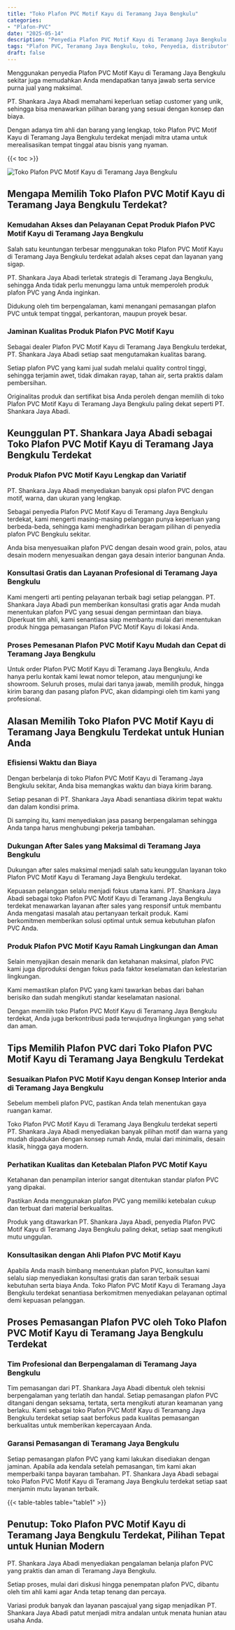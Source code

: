 ```yaml
---
title: "Toko Plafon PVC Motif Kayu di Teramang Jaya Bengkulu"
categories: 
- "Plafon-PVC"
date: "2025-05-14"
description: "Penyedia Plafon PVC Motif Kayu di Teramang Jaya Bengkulu untuk rumah, kantor, serta ritel. Produk berkualitas, pilihan motif, variasi warna elegan, dengan jasa pemasangan oleh teknisi berpengalaman dan kepastian resmi!|Layanan penyediaan Plafon PVC Motif Kayu di Teramang Jaya Bengkulu untuk keperluan hunian, perkantoran, maupun toko, beserta produk unggulan dan penempatan oleh teknisi berpengalaman dan kepastian resmi.|Alternatif Plafon PVC Motif Kayu di Teramang Jaya Bengkulu yang andal bagi tempat tinggal, kantor, serta gerai, dengan material berkualitas dan pemasangan ditangani oleh tim ahli dan jaminan resmi.|Distribusi Plafon PVC Motif Kayu di Teramang Jaya Bengkulu untuk hunian, office, dan gerai, beserta plafon unggulan dan instalasi ditangani oleh tenaga ahli ahli, lengkap dengan jaminan resmi.}"
tags: "Plafon PVC, Teramang Jaya Bengkulu, toko, Penyedia, distributor"
draft: false
---
```


Menggunakan penyedia Plafon PVC Motif Kayu di Teramang Jaya Bengkulu sekitar juga memudahkan Anda mendapatkan tanya jawab serta service purna jual yang maksimal.

PT. Shankara Jaya Abadi memahami keperluan setiap customer yang unik, sehingga bisa menawarkan pilihan barang yang sesuai dengan konsep dan biaya.

Dengan adanya tim ahli dan barang yang lengkap, toko Plafon PVC Motif Kayu di Teramang Jaya Bengkulu terdekat menjadi mitra utama untuk merealisasikan tempat tinggal atau bisnis yang nyaman.

{{< toc >}}

![Toko Plafon PVC Motif Kayu di Teramang Jaya Bengkulu](/images/Plafon-PVC/Toko-Plafon-PVC-Motif-Kayu-di-Teramang-Jaya-Bengkulu.png)


## Mengapa Memilih Toko Plafon PVC Motif Kayu di Teramang Jaya Bengkulu Terdekat?

### Kemudahan Akses dan Pelayanan Cepat Produk Plafon PVC Motif Kayu di Teramang Jaya Bengkulu

Salah satu keuntungan terbesar menggunakan toko Plafon PVC Motif Kayu di Teramang Jaya Bengkulu terdekat adalah akses cepat dan layanan yang sigap.

PT. Shankara Jaya Abadi terletak strategis di Teramang Jaya Bengkulu, sehingga Anda tidak perlu menunggu lama untuk memperoleh produk plafon PVC yang Anda inginkan.

Didukung oleh tim berpengalaman, kami menangani pemasangan plafon PVC untuk tempat tinggal, perkantoran, maupun proyek besar.

### Jaminan Kualitas Produk Plafon PVC Motif Kayu

Sebagai dealer Plafon PVC Motif Kayu di Teramang Jaya Bengkulu terdekat, PT. Shankara Jaya Abadi setiap saat mengutamakan kualitas barang.

Setiap plafon PVC yang kami jual sudah melalui quality control tinggi, sehingga terjamin awet, tidak dimakan rayap, tahan air, serta praktis dalam pembersihan.

Originalitas produk dan sertifikat bisa Anda peroleh dengan memilih di toko Plafon PVC Motif Kayu di Teramang Jaya Bengkulu paling dekat seperti PT. Shankara Jaya Abadi.

## Keunggulan PT. Shankara Jaya Abadi sebagai Toko Plafon PVC Motif Kayu di Teramang Jaya Bengkulu Terdekat

### Produk Plafon PVC Motif Kayu Lengkap dan Variatif

PT. Shankara Jaya Abadi menyediakan banyak opsi plafon PVC dengan motif, warna, dan ukuran yang lengkap.

Sebagai penyedia Plafon PVC Motif Kayu di Teramang Jaya Bengkulu terdekat, kami mengerti masing-masing pelanggan punya keperluan yang berbeda-beda, sehingga kami menghadirkan beragam pilihan di penyedia plafon PVC Bengkulu sekitar.

Anda bisa menyesuaikan plafon PVC dengan desain wood grain, polos, atau desain modern menyesuaikan dengan gaya desain interior bangunan Anda.

### Konsultasi Gratis dan Layanan Profesional di Teramang Jaya Bengkulu

Kami mengerti arti penting pelayanan terbaik bagi setiap pelanggan. PT. Shankara Jaya Abadi pun memberikan konsultasi gratis agar Anda mudah menentukan plafon PVC yang sesuai dengan permintaan dan biaya. Diperkuat tim ahli, kami senantiasa siap membantu mulai dari menentukan produk hingga pemasangan Plafon PVC Motif Kayu di lokasi Anda.

### Proses Pemesanan Plafon PVC Motif Kayu Mudah dan Cepat di Teramang Jaya Bengkulu

Untuk order Plafon PVC Motif Kayu di Teramang Jaya Bengkulu, Anda hanya perlu kontak kami lewat nomor telepon, atau mengunjungi ke showroom. Seluruh proses, mulai dari tanya jawab, memilih produk, hingga kirim barang dan pasang plafon PVC, akan didampingi oleh tim kami yang profesional.

## Alasan Memilih Toko Plafon PVC Motif Kayu di Teramang Jaya Bengkulu Terdekat untuk Hunian Anda

### Efisiensi Waktu dan Biaya

Dengan berbelanja di toko Plafon PVC Motif Kayu di Teramang Jaya Bengkulu sekitar, Anda bisa memangkas waktu dan biaya kirim barang.

Setiap pesanan di PT. Shankara Jaya Abadi senantiasa dikirim tepat waktu dan dalam kondisi prima.

Di samping itu, kami menyediakan jasa pasang berpengalaman sehingga Anda tanpa harus menghubungi pekerja tambahan.

### Dukungan After Sales yang Maksimal di Teramang Jaya Bengkulu

Dukungan after sales maksimal menjadi salah satu keunggulan layanan toko Plafon PVC Motif Kayu di Teramang Jaya Bengkulu terdekat.

Kepuasan pelanggan selalu menjadi fokus utama kami. PT. Shankara Jaya Abadi sebagai toko Plafon PVC Motif Kayu di Teramang Jaya Bengkulu terdekat menawarkan layanan after sales yang responsif untuk membantu Anda mengatasi masalah atau pertanyaan terkait produk. Kami berkomitmen memberikan solusi optimal untuk semua kebutuhan plafon PVC Anda.

### Produk Plafon PVC Motif Kayu Ramah Lingkungan dan Aman

Selain menyajikan desain menarik dan ketahanan maksimal, plafon PVC kami juga diproduksi dengan fokus pada faktor keselamatan dan kelestarian lingkungan.

Kami memastikan plafon PVC yang kami tawarkan bebas dari bahan berisiko dan sudah mengikuti standar keselamatan nasional.

Dengan memilih toko Plafon PVC Motif Kayu di Teramang Jaya Bengkulu terdekat, Anda juga berkontribusi pada terwujudnya lingkungan yang sehat dan aman.

## Tips Memilih Plafon PVC dari Toko Plafon PVC Motif Kayu di Teramang Jaya Bengkulu Terdekat

### Sesuaikan Plafon PVC Motif Kayu dengan Konsep Interior anda di Teramang Jaya Bengkulu

Sebelum membeli plafon PVC, pastikan Anda telah menentukan gaya ruangan kamar.

Toko Plafon PVC Motif Kayu di Teramang Jaya Bengkulu terdekat seperti PT. Shankara Jaya Abadi menyediakan banyak pilihan motif dan warna yang mudah dipadukan dengan konsep rumah Anda, mulai dari minimalis, desain klasik, hingga gaya modern.

### Perhatikan Kualitas dan Ketebalan Plafon PVC Motif Kayu

Ketahanan dan penampilan interior sangat ditentukan standar plafon PVC yang dipakai.

Pastikan Anda menggunakan plafon PVC yang memiliki ketebalan cukup dan terbuat dari material berkualitas.

Produk yang ditawarkan PT. Shankara Jaya Abadi, penyedia Plafon PVC Motif Kayu di Teramang Jaya Bengkulu paling dekat, setiap saat mengikuti mutu unggulan.

### Konsultasikan dengan Ahli Plafon PVC Motif Kayu

Apabila Anda masih bimbang menentukan plafon PVC, konsultan kami selalu siap menyediakan konsultasi gratis dan saran terbaik sesuai kebutuhan serta biaya Anda. Toko Plafon PVC Motif Kayu di Teramang Jaya Bengkulu terdekat senantiasa berkomitmen menyediakan pelayanan optimal demi kepuasan pelanggan.

## Proses Pemasangan Plafon PVC oleh Toko Plafon PVC Motif Kayu di Teramang Jaya Bengkulu Terdekat

### Tim Profesional dan Berpengalaman di Teramang Jaya Bengkulu

Tim pemasangan dari PT. Shankara Jaya Abadi dibentuk oleh teknisi berpengalaman yang terlatih dan handal. Setiap pemasangan plafon PVC ditangani dengan seksama, tertata, serta mengikuti aturan keamanan yang berlaku. Kami sebagai toko Plafon PVC Motif Kayu di Teramang Jaya Bengkulu terdekat setiap saat berfokus pada kualitas pemasangan berkualitas untuk memberikan kepercayaan Anda.

### Garansi Pemasangan di Teramang Jaya Bengkulu

Setiap pemasangan plafon PVC yang kami lakukan disediakan dengan jaminan. Apabila ada kendala setelah pemasangan, tim kami akan memperbaiki tanpa bayaran tambahan. PT. Shankara Jaya Abadi sebagai toko Plafon PVC Motif Kayu di Teramang Jaya Bengkulu terdekat setiap saat menjamin mutu layanan terbaik.

{{< table-tables table="table1" >}}

## Penutup: Toko Plafon PVC Motif Kayu di Teramang Jaya Bengkulu Terdekat, Pilihan Tepat untuk Hunian Modern

PT. Shankara Jaya Abadi menyediakan pengalaman belanja plafon PVC yang praktis dan aman di Teramang Jaya Bengkulu.

Setiap proses, mulai dari diskusi hingga penempatan plafon PVC, dibantu oleh tim ahli kami agar Anda tetap tenang dan percaya.

Variasi produk banyak dan layanan pascajual yang sigap menjadikan PT. Shankara Jaya Abadi patut menjadi mitra andalan untuk menata hunian atau usaha Anda.